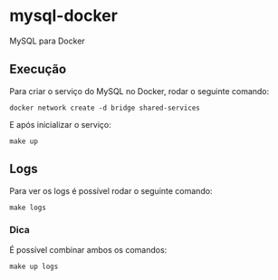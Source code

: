 # mysql-docker
MySQL para Docker

## Execução
Para criar o serviço do MySQL no Docker, rodar o seguinte comando:

`docker network create -d bridge shared-services`

E após inicializar o serviço:

`make up`

## Logs
Para ver os logs é possível rodar o seguinte comando:

`make logs`

### Dica
É possível combinar ambos os comandos:

`make up logs`
